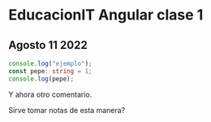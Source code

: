 # EducacionIT Angular clase 1

## Agosto 11 2022

```typescript
console.log("ejemplo");
const pepe: string = 1;
console.log(pepe);
```

Y ahora otro comentario.

Sirve tomar notas de esta manera?
